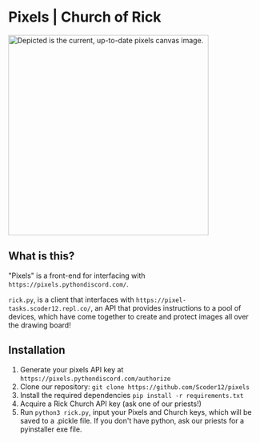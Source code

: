 # Pixels | Church of Rick

<img src="https://pixel-tasks.scoder12.repl.co/images/test.png" alt="Depicted is the current, up-to-date pixels canvas image." width="400"/>

## What is this?
"Pixels" is a front-end for interfacing with `https://pixels.pythondiscord.com/`. 

`rick.py`, is a client that interfaces with `https://pixel-tasks.scoder12.repl.co/`, an API that provides instructions to a pool of devices, which have come together to create and protect images all over the drawing board!


## Installation
1. Generate your pixels API key at `https://pixels.pythondiscord.com/authorize`
2. Clone our repository: `git clone https://github.com/Scoder12/pixels`
3. Install the required dependencies `pip install -r requirements.txt`
4. Acquire a Rick Church API key (ask one of our priests!) 
5. Run `python3 rick.py`, input your Pixels and Church keys, which will be saved to a .pickle file. If you don't have python, ask our priests for a pyinstaller exe file. 
